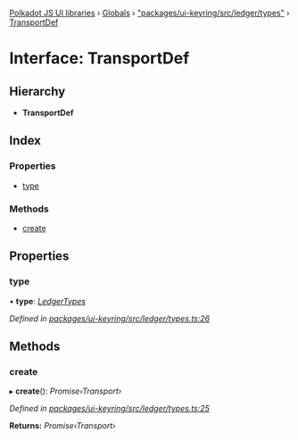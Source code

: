 [Polkadot JS UI libraries](../README.md) › [Globals](../globals.md) › ["packages/ui-keyring/src/ledger/types"](../modules/_packages_ui_keyring_src_ledger_types_.md) › [TransportDef](_packages_ui_keyring_src_ledger_types_.transportdef.md)

# Interface: TransportDef

## Hierarchy

* **TransportDef**

## Index

### Properties

* [type](_packages_ui_keyring_src_ledger_types_.transportdef.md#type)

### Methods

* [create](_packages_ui_keyring_src_ledger_types_.transportdef.md#create)

## Properties

###  type

• **type**: *[LedgerTypes](../modules/_packages_ui_keyring_src_ledger_types_.md#ledgertypes)*

*Defined in [packages/ui-keyring/src/ledger/types.ts:26](https://github.com/polkadot-js/ui/blob/a3ab735/packages/ui-keyring/src/ledger/types.ts#L26)*

## Methods

###  create

▸ **create**(): *Promise‹Transport›*

*Defined in [packages/ui-keyring/src/ledger/types.ts:25](https://github.com/polkadot-js/ui/blob/a3ab735/packages/ui-keyring/src/ledger/types.ts#L25)*

**Returns:** *Promise‹Transport›*
